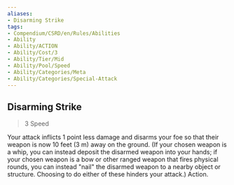 ```yaml
---
aliases:
- Disarming Strike
tags:
- Compendium/CSRD/en/Rules/Abilities
- Ability
- Ability/ACTION
- Ability/Cost/3
- Ability/Tier/Mid
- Ability/Pool/Speed
- Ability/Categories/Meta
- Ability/Categories/Special-Attack
---
```


  
## Disarming Strike  
>3  Speed  
  
Your attack inflicts 1 point less damage and disarms your foe so that their weapon is now 10 feet (3 m) away on the ground. (If your chosen weapon is a whip, you can instead deposit the disarmed weapon into your hands; if your chosen weapon is a bow or other ranged weapon that fires physical rounds, you can instead "nail" the disarmed weapon to a nearby object or structure. Choosing to do either of these hinders your attack.) Action.